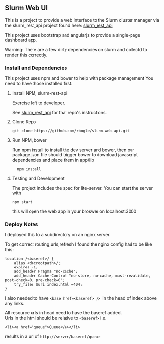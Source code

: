 ## Slurm Web UI
This is a project to provide a web interface to the Slurm cluster manager via
the slurm_rest_api project found here: [slurm_rest_api](https://github.com/rbogle/slurm-rest-api)

This project uses bootstrap and angularjs to provide a single-page dashboard app.

Warning: There are a few dirty dependencies on slurm and collectd to render this correctly.

### Install and Dependencies
This project uses npm and bower to help with package management
You need to have those installed first.

1. Install NPM, slurm-rest-api

   Exercise left to developer.

   See [slurm_rest_api](https://github.com/rbogle/slurm-rest-api)
  for that repo's instructions.

2. Clone Repo
    ```
    git clone https://github.com/rbogle/slurm-web-api.git
    ```

3. Run NPM, bower

   Run npm install to install the dev server and bower, then our package.json file should trigger bower to download javascript dependencies and place them in app/lib
    ```
      npm install

    ```

4. Testing and Development

    The project includes the spec for lite-server. You can start the server with

    ```
    npm start
    ```

    this will open the web app in your broswer on localhost:3000

### Deploy Notes
I deployed this to a subdirectory on an nginx server.

To get correct routing,urls,refresh I found the nginx config had to be like this:
```
location /<baseref>/ {
    alias <docrootpath>/;
    expires -1;
    add_header Pragma "no-cache";
    add_header Cache-Control "no-store, no-cache, must-revalidate, post-check=0, pre-check=0";
    try_files $uri index.html =404;
}
```

I also needed to have `<base href=<baseref> /> `in the head of index above any links.

All resource urls in head need to have the baseref added.  
Urls in the html should be relative to ``<baseref>`` i.e.

```
<li><a href="queue">Queue</a></li>
```
results in a url of `http://server/baseref/queue`

